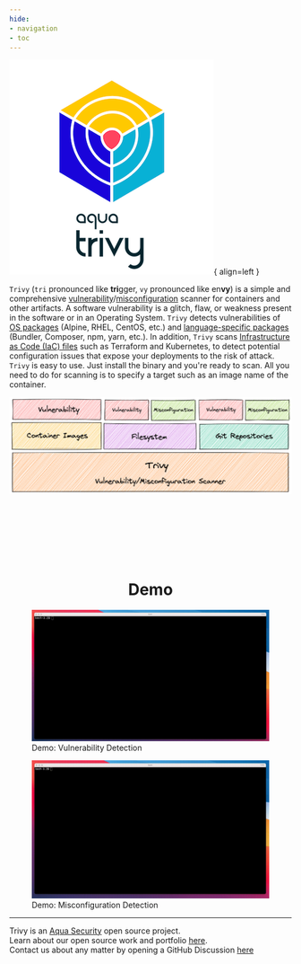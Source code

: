```yaml
---
hide:
- navigation
- toc
---
```


![logo](imgs/logo.png){ align=left }

`Trivy` (`tri` pronounced like **tri**gger, `vy` pronounced like en**vy**) is a simple and comprehensive [vulnerability][vulnerability]/[misconfiguration][misconf] scanner for containers and other artifacts.
A software vulnerability is a glitch, flaw, or weakness present in the software or in an Operating System.
`Trivy` detects vulnerabilities of [OS packages][os] (Alpine, RHEL, CentOS, etc.) and [language-specific packages][lang] (Bundler, Composer, npm, yarn, etc.).
In addition, `Trivy` scans [Infrastructure as Code (IaC) files][iac] such as Terraform and Kubernetes, to detect potential configuration issues that expose your deployments to the risk of attack.
`Trivy` is easy to use. Just install the binary and you're ready to scan.
All you need to do for scanning is to specify a target such as an image name of the container.

<div style="text-align: center">
    <img src="imgs/overview.png" width="800">
</div>

<div style="text-align: center; margin-top: 150px">
    <h1 id="demo">Demo</h1>
</div>

<figure style="text-aligh: center">
  <img src="imgs/vuln-demo.gif" width="1000">
  <figcaption>Demo: Vulnerability Detection</figcaption>
</figure>

<figure style="text-aligh: center">
  <img src="imgs/misconf-demo.gif" width="1000">
  <figcaption>Demo: Misconfiguration Detection</figcaption>
</figure>

---

Trivy is an [Aqua Security][aquasec] open source project.  
Learn about our open source work and portfolio [here][oss].  
Contact us about any matter by opening a GitHub Discussion [here][discussions]

[vulnerability]: how-to-guides/vulnerability/scanning/index.md
[misconf]: how-to-guides/misconfiguration/index.md
[os]: how-to-guides/vulnerability/detection/os.md
[lang]: how-to-guides/vulnerability/detection/language.md
[iac]: how-to-guides/misconfiguration/iac.md

[aquasec]: https://aquasec.com
[oss]: https://www.aquasec.com/products/open-source-projects/
[discussions]: https://github.com/aquasecurity/trivy/discussions
